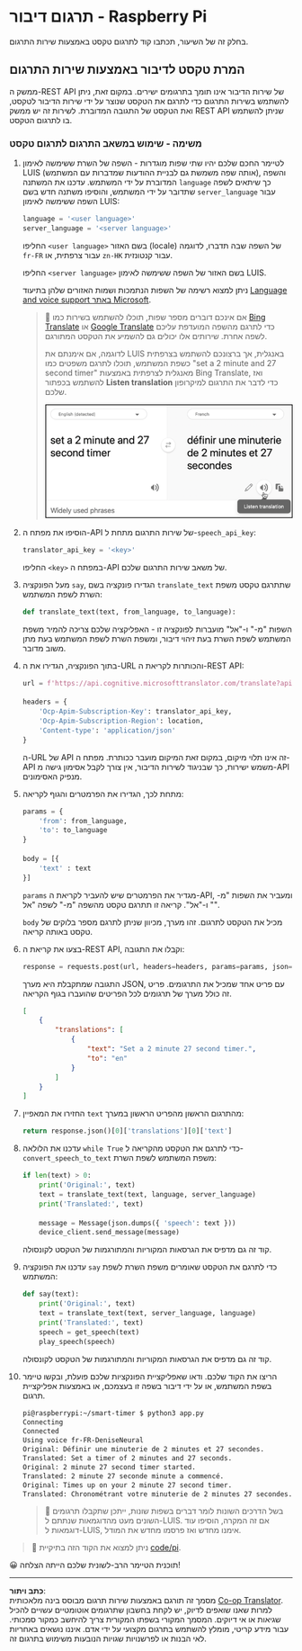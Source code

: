 <!--
CO_OP_TRANSLATOR_METADATA:
{
  "original_hash": "bbb5aa34221fe129dd3ce4d9ec33831a",
  "translation_date": "2025-08-27T22:17:21+00:00",
  "source_file": "6-consumer/lessons/4-multiple-language-support/pi-translate-speech.md",
  "language_code": "he"
}
-->
# תרגום דיבור - Raspberry Pi

בחלק זה של השיעור, תכתבו קוד לתרגום טקסט באמצעות שירות התרגום.

## המרת טקסט לדיבור באמצעות שירות התרגום

ממשק ה-REST API של שירות הדיבור אינו תומך בתרגומים ישירים. במקום זאת, ניתן להשתמש בשירות התרגום כדי לתרגם את הטקסט שנוצר על ידי שירות הדיבור לטקסט, ואת הטקסט של התגובה המדוברת. לשירות זה יש ממשק REST API שניתן להשתמש בו לתרגום הטקסט.

### משימה - שימוש במשאב התרגום לתרגום טקסט

1. לטיימר החכם שלכם יהיו שתי שפות מוגדרות - השפה של השרת ששימשה לאימון LUIS (אותה שפה משמשת גם לבניית ההודעות שמדברות עם המשתמש), והשפה המדוברת על ידי המשתמש. עדכנו את המשתנה `language` כך שיתאים לשפה שתדובר על ידי המשתמש, והוסיפו משתנה חדש בשם `server_language` עבור השפה ששימשה לאימון LUIS:

    ```python
    language = '<user language>'
    server_language = '<server language>'
    ```

    החליפו `<user language>` בשם האזור (locale) של השפה שבה תדברו, לדוגמה `fr-FR` עבור צרפתית, או `zn-HK` עבור קנטונזית.

    החליפו `<server language>` בשם האזור של השפה ששימשה לאימון LUIS.

    ניתן למצוא רשימה של השפות הנתמכות ושמות האזורים שלהן בתיעוד [Language and voice support באתר Microsoft](https://docs.microsoft.com/azure/cognitive-services/speech-service/language-support?WT.mc_id=academic-17441-jabenn#speech-to-text).

    > 💁 אם אינכם דוברים מספר שפות, תוכלו להשתמש בשירות כמו [Bing Translate](https://www.bing.com/translator) או [Google Translate](https://translate.google.com) כדי לתרגם מהשפה המועדפת עליכם לשפה אחרת. שירותים אלו יכולים גם להשמיע את הטקסט המתורגם.
    >
    > לדוגמה, אם אימנתם את LUIS באנגלית, אך ברצונכם להשתמש בצרפתית כשפת המשתמש, תוכלו לתרגם משפטים כמו "set a 2 minute and 27 second timer" מאנגלית לצרפתית באמצעות Bing Translate, ואז להשתמש בכפתור **Listen translation** כדי לדבר את התרגום למיקרופון שלכם.
    >
    > ![כפתור השמעת התרגום ב-Bing Translate](../../../../../translated_images/bing-translate.348aa796d6efe2a92f41ea74a5cf42bb4c63d6faaa08e7f46924e072a35daa48.he.png)

1. הוסיפו את מפתח ה-API של שירות התרגום מתחת ל-`speech_api_key`:

    ```python
    translator_api_key = '<key>'
    ```

    החליפו `<key>` במפתח ה-API של משאב שירות התרגום שלכם.

1. מעל הפונקציה `say`, הגדירו פונקציה בשם `translate_text` שתתרגם טקסט משפת השרת לשפת המשתמש:

    ```python
    def translate_text(text, from_language, to_language):
    ```

    השפות "מ-" ו-"אל" מועברות לפונקציה זו - האפליקציה שלכם צריכה להמיר משפת המשתמש לשפת השרת בעת זיהוי דיבור, ומשפת השרת לשפת המשתמש בעת מתן משוב מדובר.

1. בתוך הפונקציה, הגדירו את ה-URL והכותרות לקריאת ה-REST API:

    ```python
    url = f'https://api.cognitive.microsofttranslator.com/translate?api-version=3.0'

    headers = {
        'Ocp-Apim-Subscription-Key': translator_api_key,
        'Ocp-Apim-Subscription-Region': location,
        'Content-type': 'application/json'
    }
    ```

    ה-URL של API זה אינו תלוי מיקום, במקום זאת המיקום מועבר ככותרת. מפתח ה-API משמש ישירות, כך שבניגוד לשירות הדיבור, אין צורך לקבל אסימון גישה מ-API מנפיק האסימונים.

1. מתחת לכך, הגדירו את הפרמטרים והגוף לקריאה:

    ```python
    params = {
        'from': from_language,
        'to': to_language
    }

    body = [{
        'text' : text
    }]
    ```

    `params` מגדיר את הפרמטרים שיש להעביר לקריאת ה-API, ומעביר את השפות "מ-" ו-"אל". קריאה זו תתרגם טקסט מהשפה "מ-" לשפה "אל".

    `body` מכיל את הטקסט לתרגום. זהו מערך, מכיוון שניתן לתרגם מספר בלוקים של טקסט באותה קריאה.

1. בצעו את קריאת ה-REST API, וקבלו את התגובה:

    ```python
    response = requests.post(url, headers=headers, params=params, json=body)
    ```

    התגובה שמתקבלת היא מערך JSON, עם פריט אחד שמכיל את התרגומים. פריט זה כולל מערך של תרגומים לכל הפריטים שהועברו בגוף הקריאה.

    ```json
    [
        {
            "translations": [
                {
                    "text": "Set a 2 minute 27 second timer.",
                    "to": "en"
                }
            ]
        }
    ]
    ```

1. החזירו את המאפיין `text` מהתרגום הראשון מהפריט הראשון במערך:

    ```python
    return response.json()[0]['translations'][0]['text']
    ```

1. עדכנו את הלולאה `while True` כדי לתרגם את הטקסט מהקריאה ל-`convert_speech_to_text` משפת המשתמש לשפת השרת:

    ```python
    if len(text) > 0:
        print('Original:', text)
        text = translate_text(text, language, server_language)
        print('Translated:', text)

        message = Message(json.dumps({ 'speech': text }))
        device_client.send_message(message)
    ```

    קוד זה גם מדפיס את הגרסאות המקוריות והמתורגמות של הטקסט לקונסולה.

1. עדכנו את הפונקציה `say` כדי לתרגם את הטקסט שאומרים משפת השרת לשפת המשתמש:

    ```python
    def say(text):
        print('Original:', text)
        text = translate_text(text, server_language, language)
        print('Translated:', text)
        speech = get_speech(text)
        play_speech(speech)
    ```

    קוד זה גם מדפיס את הגרסאות המקוריות והמתורגמות של הטקסט לקונסולה.

1. הריצו את הקוד שלכם. ודאו שאפליקציית הפונקציות שלכם פועלת, ובקשו טיימר בשפת המשתמש, או על ידי דיבור בשפה זו בעצמכם, או באמצעות אפליקציית תרגום.

    ```output
    pi@raspberrypi:~/smart-timer $ python3 app.py
    Connecting
    Connected
    Using voice fr-FR-DeniseNeural
    Original: Définir une minuterie de 2 minutes et 27 secondes.
    Translated: Set a timer of 2 minutes and 27 seconds.
    Original: 2 minute 27 second timer started.
    Translated: 2 minute 27 seconde minute a commencé.
    Original: Times up on your 2 minute 27 second timer.
    Translated: Chronométrant votre minuterie de 2 minutes 27 secondes.
    ```

    > 💁 בשל הדרכים השונות לומר דברים בשפות שונות, ייתכן שתקבלו תרגומים השונים מעט מהדוגמאות שנתתם ל-LUIS. אם זה המקרה, הוסיפו עוד דוגמאות ל-LUIS, אימנו מחדש ואז פרסמו מחדש את המודל.

> 💁 ניתן למצוא את הקוד הזה בתיקיית [code/pi](../../../../../6-consumer/lessons/4-multiple-language-support/code/pi).

😀 תוכנית הטיימר הרב-לשונית שלכם הייתה הצלחה!

---

**כתב ויתור**:  
מסמך זה תורגם באמצעות שירות תרגום מבוסס בינה מלאכותית [Co-op Translator](https://github.com/Azure/co-op-translator). למרות שאנו שואפים לדיוק, יש לקחת בחשבון שתרגומים אוטומטיים עשויים להכיל שגיאות או אי דיוקים. המסמך המקורי בשפתו המקורית צריך להיחשב כמקור סמכותי. עבור מידע קריטי, מומלץ להשתמש בתרגום מקצועי על ידי אדם. איננו נושאים באחריות לאי הבנות או לפרשנויות שגויות הנובעות משימוש בתרגום זה.